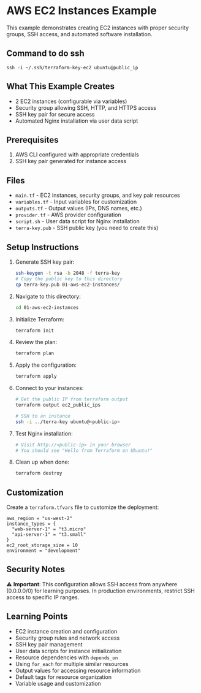 # AWS EC2 Instances Example

This example demonstrates creating EC2 instances with proper security groups, SSH access, and automated software installation.


## Command to do ssh

```
ssh -i ~/.ssh/terraform-key-ec2 ubuntu@public_ip
```


## What This Example Creates

- 2 EC2 instances (configurable via variables)
- Security group allowing SSH, HTTP, and HTTPS access
- SSH key pair for secure access
- Automated Nginx installation via user data script

## Prerequisites

1. AWS CLI configured with appropriate credentials
2. SSH key pair generated for instance access

## Files

- `main.tf` - EC2 instances, security groups, and key pair resources
- `variables.tf` - Input variables for customization
- `outputs.tf` - Output values (IPs, DNS names, etc.)
- `provider.tf` - AWS provider configuration
- `script.sh` - User data script for Nginx installation
- `terra-key.pub` - SSH public key (you need to create this)

## Setup Instructions

1. Generate SSH key pair:
   ```bash
   ssh-keygen -t rsa -b 2048 -f terra-key
   # Copy the public key to this directory
   cp terra-key.pub 01-aws-ec2-instances/
   ```

2. Navigate to this directory:
   ```bash
   cd 01-aws-ec2-instances
   ```

3. Initialize Terraform:
   ```bash
   terraform init
   ```

4. Review the plan:
   ```bash
   terraform plan
   ```

5. Apply the configuration:
   ```bash
   terraform apply
   ```

6. Connect to your instances:
   ```bash
   # Get the public IP from terraform output
   terraform output ec2_public_ips

   # SSH to an instance
   ssh -i ../terra-key ubuntu@<public-ip>
   ```

7. Test Nginx installation:
   ```bash
   # Visit http://<public-ip> in your browser
   # You should see "Hello from Terraform on Ubuntu!"
   ```

8. Clean up when done:
   ```bash
   terraform destroy
   ```

## Customization

Create a `terraform.tfvars` file to customize the deployment:

```hcl
aws_region = "us-west-2"
instance_types = {
  "web-server-1" = "t3.micro"
  "api-server-1" = "t3.small"
}
ec2_root_storage_size = 10
environment = "development"
```

## Security Notes

⚠️ **Important**: This configuration allows SSH access from anywhere (0.0.0.0/0) for learning purposes. In production environments, restrict SSH access to specific IP ranges.

## Learning Points

- EC2 instance creation and configuration
- Security group rules and network access
- SSH key pair management
- User data scripts for instance initialization
- Resource dependencies with `depends_on`
- Using `for_each` for multiple similar resources
- Output values for accessing resource information
- Default tags for resource organization
- Variable usage and customization
